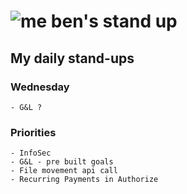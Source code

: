 # ![me](https://avatars2.githubusercontent.com/u/5232044?s=50&v=4) ben's stand up

## My daily stand-ups

### Wednesday

    - G&L ?
    
### Priorities 
   
    - InfoSec
    - G&L - pre built goals
    - File movement api call
    - Recurring Payments in Authorize
